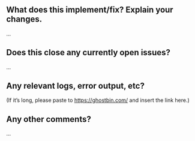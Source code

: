 <!-- Thanks for sending a pull request!

Here's how it's done:
0. If you are planning a large feature, please, discuss it first in a separate issue.
   See also [CONTRIBUTING.md](https://github.com/sobolevn/git-secret/blob/master/CONTRIBUTING.md) if you haven't already.
1. Make sure that you open your pull request against the `master` branch
2. Make sure that your code has the same style as the surrounding code and git-secret in general
3. Make sure your code passes using `shellcheck` with `make lint`
4. You can also spell check your code using 'aspell -c {filename}'
5. If you are adding or changing features, please add tests that cover the new behavior (in addition to the unchanged behavior if appropriate)
6. Make sure that all tests pass
7. Change the .ronn file(s) in man/man*/ to document your changes if appropriate 
   (regenerating man pages with 'make build-man' is optional)
8. Add an entry to CHANGELOG.md explaining the change briefly and, if appropriate, referring to the related issue #

Please make sure you click the link above to view the contribution guidelines, then fill out the blanks below. -->

What does this implement/fix? Explain your changes.
---------------------------------------------------
…

Does this close any currently open issues?
------------------------------------------
…

Any relevant logs, error output, etc?
-------------------------------------
(If it’s long, please paste to https://ghostbin.com/ and insert the link here.)

Any other comments?
-------------------
…
